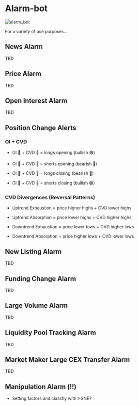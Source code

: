 # Alarm-bot
![alarm_bot](https://www.coindesk.com/resizer/ZqJpLYI3dX-oLhRxWSmtbRyzvrg=/arc-photo-coindesk/arc2-prod/public/6G47JUQ5XVA2NHXPDNOLNJEHWE.jpeg)

For a variety of use purposes...

## News Alarm
TBD

## Price Alarm
TBD

## Open Interest Alarm
TBD

## Position Change Alerts
### OI + CVD
- OI 🔼 + CVD 🔼 = longs opening (bullish 🟢)

- OI 🔼 + CVD 🔽 = shorts opening (bearish 🔴)

- OI 🔽 + CVD 🔽 = longs closing (bearish 🔴)

- OI 🔽 + CVD 🔼 = shorts closing (bullish 🟢)

### CVD Divergences (Reversal Patterns) 
- Uptrend Exhaustion = price higher highs + CVD lower highs
  
- Uptrend Absorption = price lower highs + CVD higher highs
  
- Downtrend Exhaustion = price lower lows + CVD higher lows
  
- Downtrend Absorption = price higher lows + CVD lower lows

## New Listing Alarm
TBD

## Funding Change Alarm
TBD

## Large Volume Alarm
TBD

## Liquidity Pool Tracking Alarm
TBD

## Market Maker Large CEX Transfer Alarm
TBD 

## Manipulation Alarm (‼️)
- Setting factors and classfiy with t-SNE?

